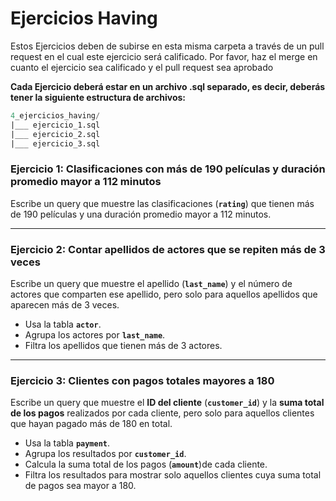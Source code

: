 # Ejercicios Having

Estos Ejercicios deben de subirse en esta misma carpeta a través de un pull request en el cual este ejercicio será calificado. Por favor, haz el merge en cuanto el ejercicio sea calificado y el pull request sea aprobado 

**Cada Ejercicio deberá estar en un archivo .sql separado, es decir, deberás tener la siguiente estructura de archivos:**

```sql
4_ejercicios_having/
|___ ejercicio_1.sql
|___ ejercicio_2.sql
|___ ejercicio_3.sql
```

### Ejercicio 1: **Clasificaciones con más de 190 películas y duración promedio mayor a 112 minutos**

Escribe un query que muestre las clasificaciones (**`rating`**) que tienen más de 190 películas y una duración promedio mayor a 112 minutos.


---

### Ejercicio 2: **Contar apellidos de actores que se repiten más de 3 veces**

Escribe un query que muestre el apellido (**`last_name`**) y el número de actores que comparten ese apellido, pero solo para aquellos apellidos que aparecen más de 3 veces.

- Usa la tabla **`actor`**.
- Agrupa los actores por **`last_name`**.
- Filtra los apellidos que tienen más de 3 actores.


---

### Ejercicio 3: **Clientes con pagos totales mayores a 180**

Escribe un query que muestre el **ID del cliente** (**`customer_id`**) y la **suma total de los pagos** realizados por cada cliente, pero solo para aquellos clientes que hayan pagado más de 180 en total.

- Usa la tabla **`payment`**.
- Agrupa los resultados por **`customer_id`**.
- Calcula la suma total de los pagos (**`amount`**)de cada cliente.
- Filtra los resultados para mostrar solo aquellos clientes cuya suma total de pagos sea mayor a 180.

